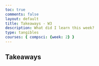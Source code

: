 ```yaml
---
toc: true 
comments: false 
layout: default 
title: Takeaways - W3
description: What did I learn this week?
type: tangibles 
courses: { compsci: {week: 2} }
---
```


## Takeaways


